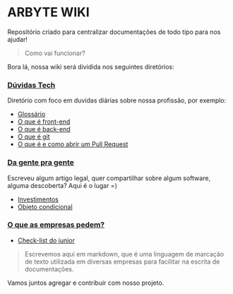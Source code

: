 # ARBYTE WIKI

Repositório criado para centralizar documentações de todo tipo para nos ajudar!

> Como vai funcionar?

Bora lá, nossa wiki será dividida nos seguintes diretórios:

### [**Dúvidas Tech**](./geral/)

Diretório com foco em duvidas diárias sobre nossa profissão, por exemplo:
  - [Glossário](./geral/glossario.md)
  - [O que é front-end](./geral/front-end.md)
  - [O que é back-end](./geral/back-end.md)
  - [O que é git](./geral/git.md)
  - [O que é e como abrir um Pull Request](./geral/pull-request.md)

### [**Da gente pra gente**](./variedades/)
Escreveu algum artigo legal, quer compartilhar sobre algum software, alguma descoberta?  Aqui é o lugar =)
  - [Investimentos](./variedades/investimentos.md)
  - [Objeto condicional](./variedades/objetos-condicionais.md)
 

### [**O que as empresas pedem?**](./empresas/)
  - [Check-list do junior](./empresas/check-list-junior.md)
  
  > Escrevemos aqui em markdown, que é uma linguagem de marcação de texto utilizada em diversas empresas para facilitar na escrita de documentações.

  Vamos juntos agregar e contribuir com nosso projeto.
